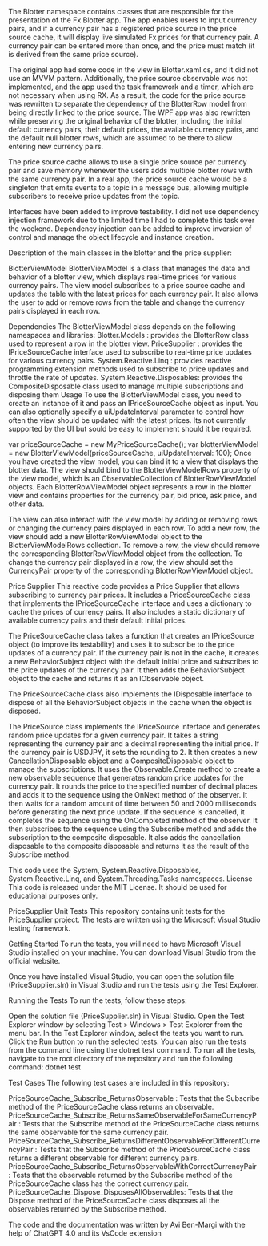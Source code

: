 The Blotter namespace contains classes that are responsible for the presentation of the Fx Blotter app. The app enables users to input currency pairs, and if a currency pair has a registered price source in the price source cache, it will display live simulated Fx prices for that currency pair. A currency pair can be entered more than once, and the price must match (it is derived from the same price source).

The original app had some code in the view in Blotter.xaml.cs, and it did not use an MVVM pattern. Additionally, the price source observable was not implemented, and the app used the task framework and a timer, which are not necessary when using RX. As a result, the code for the price source was rewritten to separate the dependency of the BlotterRow model from being directly linked to the price source. The WPF app was also rewritten while preserving the original behavior of the blotter, including the initial default currency pairs, their default prices, the available currency pairs, and the default null blotter rows, which are assumed to be there to allow entering new currency pairs.

The price source cache allows to use a single price source per currency pair and save memory whenever the users adds multiple blotter rows with the same currency pair.
In a real app, the price source cache would be a singleton that emits events to a topic in a message bus, allowing multiple subscribers to receive price updates from the topic.

Interfaces have been added to improve testability. 
I did not use dependency injection framework due to the limited time I had to complete this task over the weekend. 
Dependency injection can be added to improve inversion of control and manage the object lifecycle and instance creation. 

Description of the main classes in the blotter and the price supplier: 

BlotterViewModel
BlotterViewModel is a class that manages the data and behavior of a blotter view, which displays real-time prices for various currency pairs. The view model subscribes to a price source cache and updates the table with the latest prices for each currency pair. It also allows the user to add or remove rows from the table and change the currency pairs displayed in each row.

Dependencies
The  BlotterViewModel class depends on the following namespaces and libraries:
Blotter.Models : provides the BlotterRow  class used to represent a row in the blotter view.
PriceSupplier : provides the IPriceSourceCache  interface used to subscribe to real-time price updates for various currency pairs.
System.Reactive.Linq : provides reactive programming extension methods used to subscribe to price updates and throttle the rate of updates.
System.Reactive.Disposables: provides the CompositeDisposable class used to manage multiple subscriptions and disposing them
Usage To use the BlotterViewModel class, you need to create an instance of it and pass an 
IPriceSourceCache  object as input. You can also optionally specify a uiUpdateInterval parameter to control how often the view should be updated with the latest prices. Its not currently supported by the UI but sould be easy to implement should it be required.

var priceSourceCache = new MyPriceSourceCache();
var blotterViewModel = new BlotterViewModel(priceSourceCache, uiUpdateInterval: 100);
Once you have created the view model, you can bind it to a view that displays the blotter data. The view should bind to the 
BlotterViewModelRows property of the view model, which is an ObservableCollection  of BlotterRowViewModel objects. Each 
BlotterRowViewModel object represents a row in the blotter view and contains properties for the currency pair, bid price, ask price, and other data.

 <Grid>
        <DataGrid x:Name="Grid" AutoGenerateColumns="False" ItemsSource="{Binding BlotterViewModelRows}">
            <DataGrid.Columns>
                <DataGridTextColumn Header="Currency Pair" Binding="{Binding CurrencyPair}" IsReadOnly="False"/>
                <DataGridTextColumn Header="Price" Binding="{Binding Price, Mode=OneWay}"  ElementStyle="{StaticResource CollapsedIfZero}"/>
            </DataGrid.Columns>
        </DataGrid>
    </Grid>

The view can also interact with the view model by adding or removing rows or changing the currency pairs displayed in each row. To add a new row, the view should add a new BlotterRowViewModel  object to the BlotterViewModelRows collection. To remove a row, the view should remove the corresponding BlotterRowViewModel  object from the collection. To change the currency pair displayed in a row, the view should set the 
CurrencyPair property of the corresponding BlotterRowViewModel object.

Price Supplier
This reactive code provides a Price Supplier that allows subscribing to currency pair prices. It includes a PriceSourceCache class that implements the IPriceSourceCache interface and uses a dictionary to cache the prices of currency pairs. It also includes a static dictionary of available currency pairs and their default initial prices.

The PriceSourceCache class takes a function that creates an IPriceSource object (to improve its testability) and uses it to subscribe to the price updates of a currency pair. If the currency pair is not in the cache, it creates a new BehaviorSubject object with the default initial price and subscribes to the price updates of the currency pair. It then adds the BehaviorSubject object to the cache and returns it as an IObservable object.

The PriceSourceCache class also implements the IDisposable interface to dispose of all the BehaviorSubject objects in the cache when the object is disposed.

The PriceSource class implements the IPriceSource interface and generates random price updates for a given currency pair. It takes a string representing the currency pair and a decimal representing the initial price. If the currency pair is USDJPY, it sets the rounding to 2. It then creates a new CancellationDisposable object and a CompositeDisposable object to manage the subscriptions. It uses the Observable.Create method to create a new observable sequence that generates random price updates for the currency pair. It rounds the price to the specified number of decimal places and adds it to the sequence using the OnNext method of the observer. It then waits for a random amount of time between 50 and 2000 milliseconds before generating the next price update. If the sequence is cancelled, it completes the sequence using the OnCompleted method of the observer. It then subscribes to the sequence using the Subscribe method and adds the subscription to the composite disposable. It also adds the cancellation disposable to the composite disposable and returns it as the result of the Subscribe method.

This code uses the System, System.Reactive.Disposables, System.Reactive.Linq, and System.Threading.Tasks namespaces.
License
This code is released under the MIT License. It should be used for educational purposes only. 

PriceSupplier Unit Tests
This repository contains unit tests for the 
PriceSupplier
 project. The tests are written using the Microsoft Visual Studio testing framework.

Getting Started
To run the tests, you will need to have Microsoft Visual Studio installed on your machine. You can download Visual Studio from the official website.

Once you have installed Visual Studio, you can open the solution file (PriceSupplier.sln) in Visual Studio and run the tests using the Test Explorer.

Running the Tests
To run the tests, follow these steps:

Open the solution file (PriceSupplier.sln) in Visual Studio.
Open the Test Explorer window by selecting Test > Windows > Test Explorer from the menu bar.
In the Test Explorer window, select the tests you want to run.
Click the Run button to run the selected tests.
You can also run the tests from the command line using the dotnet test command. To run all the tests, navigate to the root directory of the repository and run the following command:
dotnet test

Test Cases
The following test cases are included in this repository:

PriceSourceCache_Subscribe_ReturnsObservable : Tests that the Subscribe  method of the PriceSourceCache class returns an observable.
PriceSourceCache_Subscribe_ReturnsSameObservableForSameCurrencyPair : Tests that the Subscribe  method of the PriceSourceCache  class returns the same observable for the same currency pair.
PriceSourceCache_Subscribe_ReturnsDifferentObservableForDifferentCurrencyPair : Tests that the Subscribe  method of the PriceSourceCache  class returns a different observable for different currency pairs.
PriceSourceCache_Subscribe_ReturnsObservableWithCorrectCurrencyPair : Tests that the observable returned by the  Subscribe method of the PriceSourceCache  class has the correct currency pair.
PriceSourceCache_Dispose_DisposesAllObservables: Tests that the Dispose  method of the PriceSourceCache  class disposes all the observables returned by the Subscribe method.

The code and the documentation was written by Avi Ben-Margi with the help of ChatGPT 4.0 and its VsCode extension
